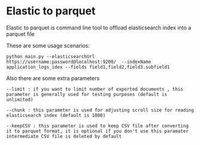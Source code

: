 # Elastic to parquet

Elastic to parquet is command line tool to offload elasticsearch index into a parquet file

These are some usage scenarios:

```
python main.py --elasticsearchUrl https://username:password@localhost:9200/  --indexName application_logs_idex --fields field1,field2,field3.subfield1
```

Also there are some extra parameters

````
--limit : if you want to limit number of exported documents , this parameter is generally used for testing purposes (default is unlimited)
````

```
--chunk : this parameter is used for adjusting scroll size for reading elasticsearch index (default is 1000)
```

```
--keepCSV : this parameter is used to keep CSV file after converting it to parquet format, it is optional if you don't use this paramater intermediate CSV file is deleted by default
```

